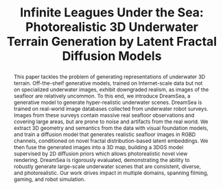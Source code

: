 ---
id:             2025-3-dreamsea
title:          "Infinite Leagues Under the Sea: Photorealistic 3D Underwater Terrain Generation by Latent Fractal Diffusion Models"
authors:
    - Me
    - WZhi
    - Josh
    - MJR
highlight:      Oral Presentation
venue:          FM-Wild@ICLR 2025; Full paper under review
year:           "2025-03"
thumbnail:      assets/publications/2025-dreamsea/dreamsea.png
links:
    paper:      https://arxiv.org/abs/2503.06784
    # code:       https://github.com/tyz1030/darkgs
    # bibtex:     assets/publications/2024-darkgs/ref.txt
    # website:    https://tyz1030.github.io/proj/darkgs.html

layout: project
short_title: Photorealistic 3D Underwater Terrain Generation by Latent Fractal Diffusion Models
abstract: "This paper tackles the problem of generating representations of underwater 3D terrain. Off-the-shelf generative models, trained on Internet-scale data but not on specialized underwater images, exhibit downgraded realism, as images of the seafloor are relatively uncommon. To this end, we introduce DreamSea, a generative model to generate hyper-realistic underwater scenes. DreamSea is trained on real-world image databases collected from underwater robot surveys. Images from these surveys contain massive real seafloor observations and covering large areas, but are prone to noise and artifacts from the real world. We extract 3D geometry and semantics from the data with visual foundation models, and train a diffusion model that generates realistic seafloor images in RGBD channels, conditioned on novel fractal distribution-based latent embeddings. We then fuse the generated images into a 3D map, building a 3DGS model supervised by 2D diffusion priors which allows photorealistic novel view rendering. DreamSea is rigorously evaluated, demonstrating the ability to robustly generate large-scale underwater scenes that are consistent, diverse, and photorealistic. Our work drives impact in multiple domains, spanning filming, gaming, and robot simulation."
---
